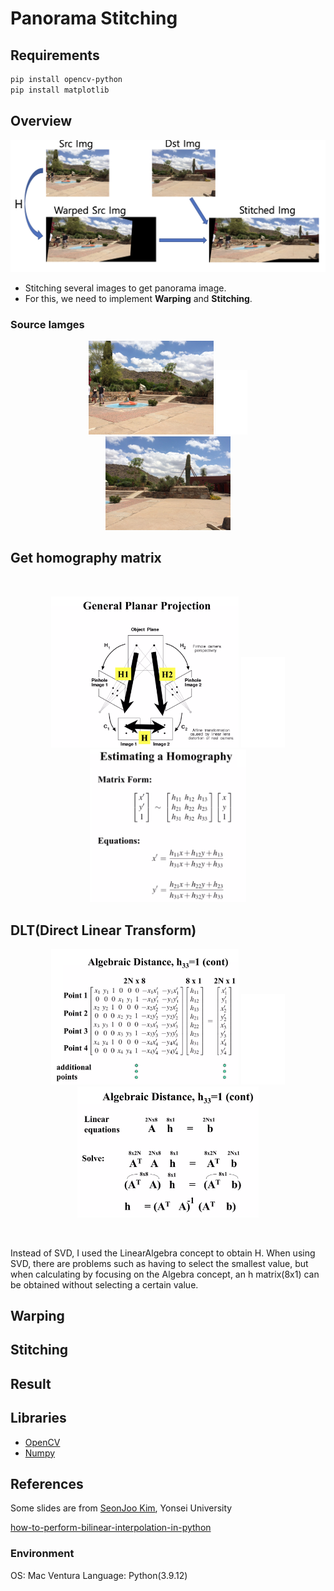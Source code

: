 # Panorama Stitching

## Requirements
```zsh
pip install opencv-python
pip install matplotlib
```

## Overview
<div align="center">
  <img src="img/overview.png" alt="drawing" width=700"/>
</div>

- Stitching several images to get panorama image.
- For this, we need to implement **Warping** and **Stitching**.

### Source Iamges
<div align="center">
  <figure class="third"> 
    <img src="img/source_1.jpg" alt="drawing" width="200"/>
    <img src="img/blank_space.png" alt="drawing" width="50"/>
    <img src="img/source_2.jpg" alt="drawing" width="200"/>
  </figure>
</div>



## Get homography matrix
<!-- <div align="center">
  <img src="img/sources.png" alt="drawing" width="600"/>
</div> -->

<br/>

<div align="center">
  <figure class="third"> 
    <img src="img/general_planar_projection.png" alt="drawing" width="300"/>
    <img src="img/blank_space.png" alt="drawing" width="70"/>
    <img src="img/estimating_homography.png" alt="drawing" width="250"/>
    </figure>
</div>

## DLT(Direct Linear Transform)
<div align="center">
  <figure class="third"> 
    <img src="img/algebraic_distance_1.png" alt="drawing" width="300"/>
    <img src="img/blank_space.png" alt="drawing" width="70"/>
    <img src="img/algebraic_distance_2.png" alt="drawing" width="290"/>
    </figure>
</div>

<br/>

Instead of SVD, I used the LinearAlgebra concept to obtain H.
When using SVD, there are problems such as having to select the smallest value, but when calculating by focusing on the Algebra concept, an h matrix(8x1) can be obtained without selecting a certain value. 

## Warping

## Stitching

## Result


## Libraries
- [OpenCV](https://opencv.org/)
- [Numpy](https://numpy.org/)

## References
Some slides are from [SeonJoo Kim](https://sites.google.com/site/seonjookim/), Yonsei University

[how-to-perform-bilinear-interpolation-in-python](https://stackoverflow.com/questions/8661537/how-to-perform-bilinear-interpolation-in-python)


### Environment
OS: Mac Ventura
Language: Python(3.9.12)
